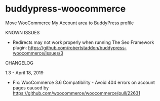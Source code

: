 # buddypress-woocommerce
Move WooCommerce My Account area to BuddyPress profile

KNOWN ISSUES

- Redirects may not work properly when running The Seo Framework plugin: https://github.com/robertstaddon/buddypress-woocommerce/issues/3

CHANGELOG

1.3 - April 18, 2019
- Fix: WooCommerce 3.6 Compatibility - Avoid 404 errors on account pages caused by https://github.com/woocommerce/woocommerce/pull/22631
